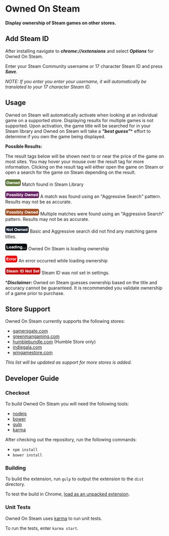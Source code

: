 # Owned On Steam
**Display ownership of Steam games on other stores.**

## Add Steam ID
After installing navigate to ***chrome://extensions*** and select ***Options***
for Owned On Steam.

Enter your Steam Community username or 17 character Steam ID and press ***Save***.

*NOTE: If you enter you enter your username, it will automatically be translated
to your 17 character Steam ID.*

## Usage
Owned on Steam will automatically activate when looking at an individual game
on a supported store.  Displaying results for multiple games is not supported.
Upon activation, the game title will be searched for in your Steam library and
Owned on Steam will take a ***"best guess"***\* effort to determine if you own
the game being displayed.

**Possible Results:**

The result tags below will be shown next to or near the price of the game on
most sites.  You may hover your mouse over the result tag for more information.  Clicking on the result tag will either open the game on Steam or open a search
for the game on Steam depending on the result.

![Owned](https://raw.githubusercontent.com/Skylark95/Owned-On-Steam/master/images/results/owned.png "Owned")
Match found in Steam Library

![Possibly Owned](https://raw.githubusercontent.com/Skylark95/Owned-On-Steam/master/images/results/possibly_owned.png "Possibly Owned")
A match was found using an "Aggressive Search" pattern.
Results may not be as accurate.

![Possibly Owned Multi](https://raw.githubusercontent.com/Skylark95/Owned-On-Steam/master/images/results/possibly_owned_multi.png "Possibly Owned Multi")
Multiple matches were found using an "Aggressive Search" pattern.
Results may not be as accurate.

![Not Owned](https://raw.githubusercontent.com/Skylark95/Owned-On-Steam/master/images/results/not_owned.png "Not Owned")
Basic and Aggressive search did not find any matching game titles.

![Loading](https://raw.githubusercontent.com/Skylark95/Owned-On-Steam/master/images/results/loading.png "Loading")
Owned On Steam is loading ownership

![Error](https://raw.githubusercontent.com/Skylark95/Owned-On-Steam/master/images/results/error.png "Error")
An error occurred while loading ownership

![Steam ID Not Set](https://raw.githubusercontent.com/Skylark95/Owned-On-Steam/master/images/results/steamid_error.png "Steam ID Not Set")
Steam ID was not set in settings.

\****Disclaimer:*** Owned on Steam guesses ownership based on the title and accuracy
cannot be guaranteed.  It is recommended you validate ownership of a game prior to purchase.

## Store Support
Owned On Steam currently supports the following stores:

* [gamersgate.com](http://www.gamersgate.com/)
* [greenmangaming.com](http://www.greenmangaming.com/)
* [humblebundle.com](https://www.humblebundle.com/store) (Humble Store only)
* [indiegala.com](https://www.indiegala.com/)
* [wingamestore.com](http://www.wingamestore.com/)

*This list will be updated as support for more stores is added.*

## Developer Guide
### Checkout
To build Owned On Steam you will need the following tools:
* [nodejs](https://nodejs.org/)
* [bower](http://bower.io/)
* [gulp](http://gulpjs.com/)
* [karma](https://karma-runner.github.io/)

After checking out the repository, run the following commands:
* `npm install`
* `bower install`

### Building
To build the extension, run `gulp` to output the extension to the `dist` directory.

To test the build in Chrome, [load as an unpacked extension](https://developer.chrome.com/extensions/getstarted#unpacked).

### Unit Tests
Owned On Steam uses [karma](https://karma-runner.github.io/) to run unit tests.

To run the tests, enter `karma start`.
